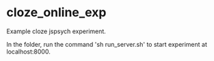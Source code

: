 # cloze_online_exp
 Example cloze jspsych experiment.
 
 In the folder, run the command 'sh run_server.sh' to start experiment at localhost:8000.
